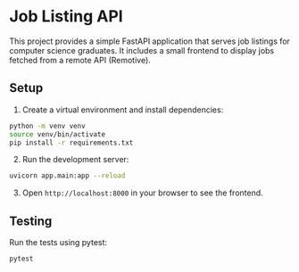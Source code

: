 # Job Listing API

This project provides a simple FastAPI application that serves job listings for computer science graduates. It includes a small frontend to display jobs fetched from a remote API (Remotive).

## Setup

1. Create a virtual environment and install dependencies:

```bash
python -m venv venv
source venv/bin/activate
pip install -r requirements.txt
```

2. Run the development server:

```bash
uvicorn app.main:app --reload
```

3. Open `http://localhost:8000` in your browser to see the frontend.

## Testing

Run the tests using pytest:

```bash
pytest
```
